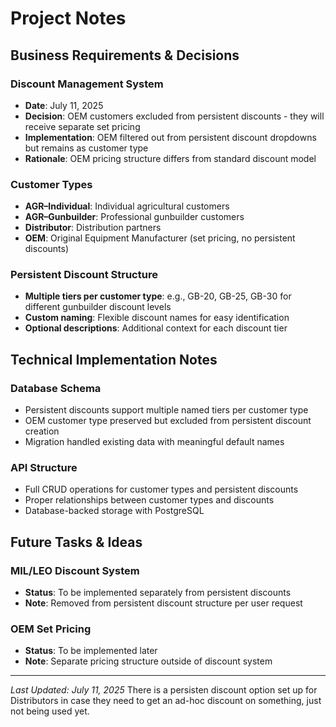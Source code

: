 # Project Notes

## Business Requirements & Decisions

### Discount Management System
- **Date**: July 11, 2025
- **Decision**: OEM customers excluded from persistent discounts - they will receive separate set pricing
- **Implementation**: OEM filtered out from persistent discount dropdowns but remains as customer type
- **Rationale**: OEM pricing structure differs from standard discount model

### Customer Types
- **AGR–Individual**: Individual agricultural customers
- **AGR–Gunbuilder**: Professional gunbuilder customers  
- **Distributor**: Distribution partners
- **OEM**: Original Equipment Manufacturer (set pricing, no persistent discounts)

### Persistent Discount Structure
- **Multiple tiers per customer type**: e.g., GB-20, GB-25, GB-30 for different gunbuilder discount levels
- **Custom naming**: Flexible discount names for easy identification
- **Optional descriptions**: Additional context for each discount tier

## Technical Implementation Notes

### Database Schema
- Persistent discounts support multiple named tiers per customer type
- OEM customer type preserved but excluded from persistent discount creation
- Migration handled existing data with meaningful default names

### API Structure
- Full CRUD operations for customer types and persistent discounts
- Proper relationships between customer types and discounts
- Database-backed storage with PostgreSQL

## Future Tasks & Ideas

### MIL/LEO Discount System
- **Status**: To be implemented separately from persistent discounts
- **Note**: Removed from persistent discount structure per user request

### OEM Set Pricing
- **Status**: To be implemented later
- **Note**: Separate pricing structure outside of discount system

---

*Last Updated: July 11, 2025*
There is a persisten discount option set up for Distributors in case they need to get an ad-hoc discount on something, just not being used yet.